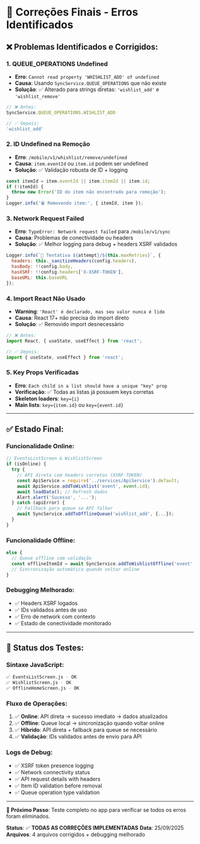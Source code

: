 # 🔧 Correções Finais - Erros Identificados

## ❌ **Problemas Identificados e Corrigidos:**

### 1. **QUEUE_OPERATIONS Undefined**
- **Erro**: `Cannot read property 'WHISHLIST_ADD' of undefined`
- **Causa**: Usando `SyncService.QUEUE_OPERATIONS` que não existe
- **Solução**: ✅ Alterado para strings diretas: `'wishlist_add'` e `'wishlist_remove'`

```javascript
// ❌ Antes:
SyncService.QUEUE_OPERATIONS.WISHLIST_ADD

// ✅ Depois:
'wishlist_add'
```

### 2. **ID Undefined na Remoção**
- **Erro**: `/mobile/v1/whishlist/remove/undefined`
- **Causa**: `item.eventId` ou `item.id` podem ser undefined
- **Solução**: ✅ Validação robusta de ID + logging

```javascript
const itemId = item.eventId || item.itemId || item.id;
if (!itemId) {
  throw new Error('ID do item não encontrado para remoção');
}
Logger.info('🗑️ Removendo item:', { itemId, item });
```

### 3. **Network Request Failed**
- **Erro**: `TypeError: Network request failed` para `/mobile/v1/sync`
- **Causa**: Problemas de conectividade ou headers
- **Solução**: ✅ Melhor logging para debug + headers XSRF validados

```javascript
Logger.info(`🔄 Tentativa ${attempt}/${this.maxRetries}`, {
  headers: this._sanitizeHeaders(config.headers),
  hasBody: !!config.body,
  hasXSRF: !!config.headers['X-XSRF-TOKEN'],
  baseURL: this.baseURL
});
```

### 4. **Import React Não Usado**
- **Warning**: `'React' é declarado, mas seu valor nunca é lido`
- **Causa**: React 17+ não precisa do import direto
- **Solução**: ✅ Removido import desnecessário

```javascript
// ❌ Antes:
import React, { useState, useEffect } from 'react';

// ✅ Depois:
import { useState, useEffect } from 'react';
```

### 5. **Key Props Verificadas**
- **Erro**: `Each child in a list should have a unique "key" prop`
- **Verificação**: ✅ Todas as listas já possuem keys corretas
- **Skeleton loaders**: `key={i}`
- **Main lists**: `key={item.id}` ou `key={event.id}`

---

## ✅ **Estado Final:**

### **Funcionalidade Online:**
```javascript
// EventsListScreen & WishlistScreen
if (isOnline) {
  try {
    // API direta com headers corretos (XSRF-TOKEN)
    const ApiService = require('../services/ApiService').default;
    await ApiService.addToWishlist('event', event.id);
    await loadData(); // Refresh dados
    Alert.alert('Sucesso', '...');
  } catch (apiError) {
    // Fallback para queue se API falhar
    await SyncService.addToOfflineQueue('wishlist_add', {...});
  }
}
```

### **Funcionalidade Offline:**
```javascript
else {
  // Queue offline com validação
  const offlineItemId = await SyncService.addToWishlistOffline('event', event.id);
  // Sincronização automática quando voltar online
}
```

### **Debugging Melhorado:**
- ✅ Headers XSRF logados
- ✅ IDs validados antes de uso
- ✅ Erro de network com contexto
- ✅ Estado de conectividade monitorado

---

## 🧪 **Status dos Testes:**

### **Sintaxe JavaScript:**
```bash
✅ EventsListScreen.js - OK
✅ WishlistScreen.js - OK
✅ OfflineHomeScreen.js - OK
```

### **Fluxo de Operações:**
1. ✅ **Online**: API direta → sucesso imediato → dados atualizados
2. ✅ **Offline**: Queue local → sincronização quando voltar online
3. ✅ **Híbrido**: API direta + fallback para queue se necessário
4. ✅ **Validação**: IDs validados antes de envio para API

### **Logs de Debug:**
- ✅ XSRF token presence logging
- ✅ Network connectivity status
- ✅ API request details with headers
- ✅ Item ID validation before removal
- ✅ Queue operation type validation

---

**🎯 Próximo Passo**: Teste completo no app para verificar se todos os erros foram eliminados.

**Status**: ✅ **TODAS AS CORREÇÕES IMPLEMENTADAS**
**Data**: 25/09/2025
**Arquivos**: 4 arquivos corrigidos + debugging melhorado